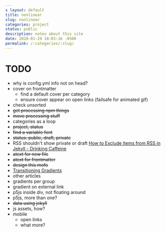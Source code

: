 ```yaml
---
s layout: default
title: nonlinear
slug: nonlinear
categories: project
status: public
description: notes about this site
date: 2020-01-29 18:03:16 -0500
permalink: /:categories/:slug/
---
```


# TODO

- why is config.yml info not on head?
- cover on frontmatter
   - find a default cover per category
   - ensure cover appear on open links (failsafe for animated gif)
- check unsorted
- ~~get processing npm things~~
- ~~move processing stuff~~
- categories as a loop
- ~~project, status~~
- ~~find a variable font~~
- ~~status: public, draft, private~~
- RSS shouldn't show private or draft [How to Exclude Items from RSS in Jekyll - Drinking Caffeine](https://www.drinkingcaffeine.com/rss-exclude-jekyll/)
- ~~atext for new file~~
- ~~atext for frontmatter~~
- ~~design this mofo~~
- [Transitioning Gradients](https://keithjgrant.com/posts/2017/07/transitioning-gradients/)
- other articles
- gradients per group
- gradient on external link
- p5js inside div, not floating around
- p5js, more than one?
- ~~data using jekyll~~
- js assets, how?
- mobile
   - open links
   - what more?